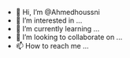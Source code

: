 - 👋 Hi, I’m @Ahmedhoussni
- 👀 I’m interested in ...
- 🌱 I’m currently learning ...
- 💞️ I’m looking to collaborate on ...
- 📫 How to reach me ...

<!---
Ahmedhoussni/Ahmedhoussni is a ✨ special ✨ repository because its `README.md` (this file) appears on your GitHub profile.
You can click the Preview link to take a look at your changes.
--->
